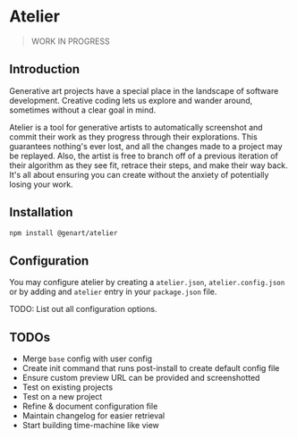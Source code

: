 # Atelier

> WORK IN PROGRESS

## Introduction

Generative art projects have a special place in the landscape of software development. Creative coding lets us explore and wander around, sometimes without a clear goal in mind.

Atelier is a tool for generative artists to automatically screenshot and commit their work as they progress through their explorations. This guarantees nothing's ever lost, and all the changes made to a project may be replayed. Also, the artist is free to branch off of a previous iteration of their algorithm as they see fit, retrace their steps, and make their way back. It's all about ensuring you can create without the anxiety of potentially losing your work.

## Installation

```bash
npm install @genart/atelier
```

## Configuration

You may configure atelier by creating a `atelier.json`, `atelier.config.json` or by adding and `atelier` entry in your `package.json` file.

TODO: List out all configuration options.

## TODOs

- Merge `base` config with user config
- Create init command that runs post-install to create default config file
- Ensure custom preview URL can be provided and screenshotted
- Test on existing projects
- Test on a new project
- Refine & document configuration file
- Maintain changelog for easier retrieval
- Start building time-machine like view
